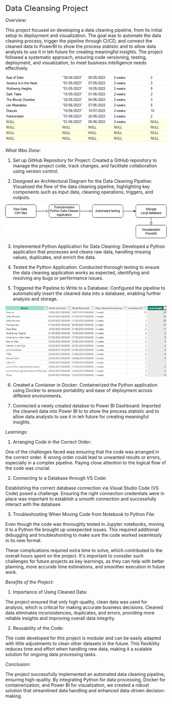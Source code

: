 <span style="font-size: 24px">Data Cleansing Project</span>

*Overview:*

This project focused on developing a data cleaning pipeline, from its initial setup to deployment and visualization. The goal was to automate the data cleaning process, trigger the pipeline through CI/CD, and connect the cleaned data to PowerBI to show the process statistic and to allow data analysts to use it in teh future for creating meaningful insights. The project followed a systematic approach, ensuring code versioning, testing, deployment, and visualization, to meet business intelligence needs effectively.

![example_data_before](image-1.png)

*What Was Done:*

1. Set up GitHub Repository for Project:
Created a GitHub repository to manage the project code, track changes, and facilitate collaboration using version control.

2. Designed an Architectural Diagram for the Data Cleaning Pipeline:
Visualized the flow of the data cleaning pipeline, highlighting key components such as input data, cleaning operations, triggers, and outputs.

![Diagramm](Architecture.png)

3. Implemented Python Application for Data Cleaning:
Developed a Python application that processes and cleans raw data, handling missing values, duplicates, and enrich the data.

4. Tested the Python Application:
Conducted thorough testing to ensure the data cleaning application works as expected, identifying and resolving any bugs or performance issues.

5. Triggered the Pipeline to Write to a Database:
Configured the pipeline to automatically insert the cleaned data into a database, enabling further analysis and storage.

![example_data](image.png)

6. Created a Container in Docker:
Containerized the Python application using Docker to ensure portability and ease of deployment across different environments.

7. Connected a newly created databse to Power BI Dashboard:
Imported the cleaned data into Power BI to to show the process statistic and to allow data analysts to use it in teh future for creating meaningful insights.

*Learnings:*

1. Arranging Code in the Correct Order:

One of the challenges faced was ensuring that the code was arranged in the correct order. A wrong order could lead to unwanted results or errors, especially in a complex pipeline. Paying close attention to the logical flow of the code was crucial.

2. Connecting to a Database through VS Code:

Establishing the correct database connection via Visual Studio Code (VS Code) posed a challenge. Ensuring the right connection credentials were in place was important to establish a smooth connection and successfully interact with the database.

3. Troubleshooting When Moving Code from Notebook to Python File:

Even though the code was thoroughly tested in Jupyter notebooks, moving it to a Python file brought up unexpected issues. This required additional debugging and troubleshooting to make sure the code worked seamlessly in its new format.

These complications required extra time to solve, which contributed to the overall hours spent on the project. It's important to consider such challenges for future projects as key learnings, as they can help with better planning, more accurate time estimations, and smoother execution in future work.

*Benefits of the Project:*

1. Importance of Using Cleaned Data:

The project ensured that only high-quality, clean data was used for analysis, which is critical for making accurate business decisions. Cleaned data eliminates inconsistencies, duplicates, and errors, providing more reliable insights and improving overall data integrity.

2. Reusability of the Code:

The code developed for this project is modular and can be easily adapted with little adjustments to clean other datasets in the future. This flexibility reduces time and effort when handling new data, making it a scalable solution for ongoing data processing tasks.

*Conclusion:*

The project successfully implemented an automated data cleaning pipeline, ensuring high-quality. By integrating Python for data processing, Docker for containerization, and Power BI for visualization, we created a robust solution that streamlined data handling and enhanced data-driven decision-making.
